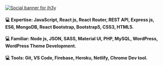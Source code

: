 [![Social banner for jh3y](https://media-exp1.licdn.com/dms/image/C5616AQFFBe_MD4op1w/profile-displaybackgroundimage-shrink_350_1400/0/1619729660559?e=1625097600&v=beta&t=QbGmgut5V5-Awraj-CIMkRy6uWVM9iY_KNtn6Vj4j78)](https://ebrahim.xyz)
#### 💻 Expertise: JavaScript, React js, React Router, REST API, Express js, ES6, MongoDB, React Bootstrap, Bootstrap5, CSS3, HTML5.
#### 💻 Familiar: Node js, JSON, SASS, Material UI, PHP, MySQL, WordPress, WordPress Theme Development.
#### 💻 Tools: Git, VS Code, Firebase, Heroku, Netlify, Chrome Dev tool.




